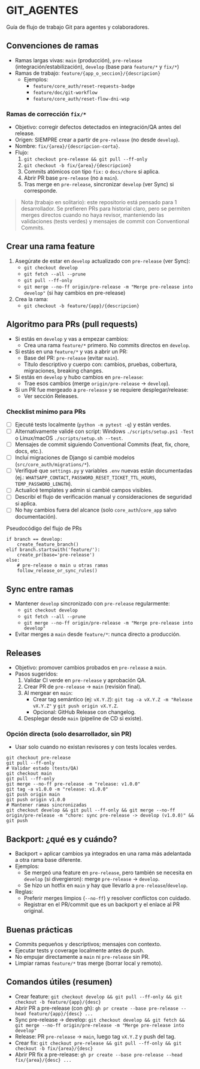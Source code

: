# GIT_AGENTES

Guía de flujo de trabajo Git para agentes y colaboradores.

## Convenciones de ramas
- Ramas largas vivas: `main` (producción), `pre-release` (integración/estabilización), `develop` (base para `feature/*` y `fix/*`)
- Ramas de trabajo: `feature/{app_o_seccion}/{descripcion}`
  - Ejemplos:
    - `feature/core_auth/reset-requests-badge`
    - `feature/doc/git-workflow`
    - `feature/core_auth/reset-flow-dni-wsp`

### Ramas de corrección `fix/*`
- Objetivo: corregir defectos detectados en integración/QA antes del release.
- Origen: SIEMPRE crear a partir de `pre-release` (no desde `develop`).
- Nombre: `fix/{area}/{descripcion-corta}`.
- Flujo:
  1) `git checkout pre-release && git pull --ff-only`
  2) `git checkout -b fix/{area}/{descripcion}`
  3) Commits atómicos con tipo `fix:` o `docs/chore` si aplica.
  4) Abrir PR base `pre-release` (no a `main`).
  5) Tras merge en `pre-release`, sincronizar `develop` (ver Sync) si corresponde.

> Nota (trabajo en solitario): este repositorio está pensado para 1 desarrollador. Se prefieren PRs para historial claro, pero se permiten merges directos cuando no haya revisor, manteniendo las validaciones (tests verdes) y mensajes de commit con Conventional Commits.

## Crear una rama feature
1) Asegúrate de estar en `develop` actualizado con `pre-release` (ver Sync):
   - `git checkout develop`
   - `git fetch --all --prune`
   - `git pull --ff-only`
   - `git merge --no-ff origin/pre-release -m "Merge pre-release into develop"` (si hay cambios en pre-release)
2) Crea la rama:
   - `git checkout -b feature/{app}/{descripcion}`

## Algoritmo para PRs (pull requests)
- Si estás en `develop` y vas a empezar cambios:
  - Crea una rama `feature/*` primero. No commits directos en `develop`.
- Si estás en una `feature/*` y vas a abrir un PR:
  - Base del PR: `pre-release` (evitar `main`).
  - Título descriptivo y cuerpo con: cambios, pruebas, cobertura, migraciones, breaking changes.
- Si estás en `develop` y hubo cambios en `pre-release`:
  - Trae esos cambios (merge `origin/pre-release` -> `develop`).
- Si un PR fue mergeado a `pre-release` y se requiere desplegar/release:
  - Ver sección Releases.

### Checklist mínimo para PRs
- [ ] Ejecuté tests localmente (`python -m pytest -q`) y están verdes.
- [ ] Alternativamente validé con script: Windows `./scripts/setup.ps1 -Test` o Linux/macOS `./scripts/setup.sh --test`.
- [ ] Mensajes de commit siguiendo Conventional Commits (feat, fix, chore, docs, etc.).
- [ ] Incluí migraciones de Django si cambié modelos (`src/core_auth/migrations/*`).
- [ ] Verifiqué que `settings.py` y variables `.env` nuevas están documentadas (ej.: `WHATSAPP_CONTACT`, `PASSWORD_RESET_TICKET_TTL_HOURS`, `TEMP_PASSWORD_LENGTH`).
- [ ] Actualicé templates y admin si cambié campos visibles.
- [ ] Describí el flujo de verificación manual y consideraciones de seguridad si aplica.
- [ ] No hay cambios fuera del alcance (solo `core_auth`/`core_app` salvo documentación).

Pseudocódigo del flujo de PRs
```
if branch == develop:
    create_feature_branch()
elif branch.startswith('feature/'):
    create_pr(base='pre-release')
else:
    # pre-release o main u otras ramas
    follow_release_or_sync_rules()
```

## Sync entre ramas
- Mantener `develop` sincronizado con `pre-release` regularmente:
  - `git checkout develop`
  - `git fetch --all --prune`
  - `git merge --no-ff origin/pre-release -m "Merge pre-release into develop"`
- Evitar merges a `main` desde `feature/*`: nunca directo a producción.

## Releases
- Objetivo: promover cambios probados en `pre-release` a `main`.
- Pasos sugeridos:
  1) Validar CI verde en `pre-release` y aprobación QA.
  2) Crear PR de `pre-release` -> `main` (revisión final).
  3) Al mergear en `main`:
     - Crear tag semántico (ej: `vX.Y.Z`): `git tag -a vX.Y.Z -m "Release vX.Y.Z"` y `git push origin vX.Y.Z`.
     - Opcional: GitHub Release con changelog.
  4) Desplegar desde `main` (pipeline de CD si existe).

### Opción directa (solo desarrollador, sin PR)
- Usar solo cuando no existan revisores y con tests locales verdes.
```
git checkout pre-release
git pull --ff-only
# Validar estado (tests/QA)
git checkout main
git pull --ff-only
git merge --no-ff pre-release -m "release: v1.0.0"
git tag -a v1.0.0 -m "release: v1.0.0"
git push origin main
git push origin v1.0.0
# Mantener ramas sincronizadas
git checkout develop && git pull --ff-only && git merge --no-ff origin/pre-release -m "chore: sync pre-release -> develop (v1.0.0)" && git push
```

## Backport: ¿qué es y cuándo?
- Backport = aplicar cambios ya integrados en una rama más adelantada a otra rama base diferente.
- Ejemplos:
  - Se mergeó una feature en `pre-release`, pero también se necesita en `develop` (si divergieron): merge `pre-release` -> `develop`.
  - Se hizo un hotfix en `main` y hay que llevarlo a `pre-release`/`develop`.
- Reglas:
  - Preferir merges limpios (`--no-ff`) y resolver conflictos con cuidado.
  - Registrar en el PR/commit que es un backport y el enlace al PR original.

## Buenas prácticas
- Commits pequeños y descriptivos; mensajes con contexto.
- Ejecutar tests y coverage localmente antes de push.
- No empujar directamente a `main` ni `pre-release` sin PR.
- Limpiar ramas `feature/*` tras merge (borrar local y remoto).

## Comandos útiles (resumen)
- Crear feature: `git checkout develop && git pull --ff-only && git checkout -b feature/{app}/{desc}`
- Abrir PR a pre-release (con gh): `gh pr create --base pre-release --head feature/{app}/{desc} ...`
- Sync pre-release -> develop: `git checkout develop && git fetch && git merge --no-ff origin/pre-release -m "Merge pre-release into develop"`
- Release: PR `pre-release` -> `main`, luego tag `vX.Y.Z` y push del tag.
 - Crear fix: `git checkout pre-release && git pull --ff-only && git checkout -b fix/{area}/{desc}`
 - Abrir PR fix a pre-release: `gh pr create --base pre-release --head fix/{area}/{desc} ...`
